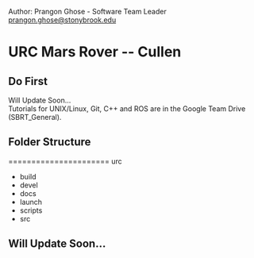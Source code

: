Author: Prangon Ghose - Software Team Leader <prangon.ghose@stonybrook.edu>
# URC Mars Rover -- Cullen
## Do First
Will Update Soon...<br />
Tutorials for UNIX/Linux, Git, C++ and ROS are in the Google Team Drive (SBRT_General).
## Folder Structure
======================
urc <br />
* build <br />
* devel <br />
* docs <br />
* launch <br />
* scripts <br />
* src <br />
## Will Update Soon...
